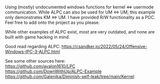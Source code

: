 Using (mostly) undocumented windows functions for kernel <=> usermode communication.
While ALPC can also be used for UM <=> UM, this example only demonstrates KM <=> UM.
I have provided R/W functionality as a POC. Feel free to add onto the project as you please.

While other examples of ALPC exist, most are very outdated, and none are built with game hacking in mind.

Good read regarding ALPC:
https://csandker.io/2022/05/24/Offensive-Windows-IPC-3-ALPC.html

See some other sources here:  
https://github.com/avalon1610/LPC  
https://github.com/DownWithUp/ALPC-Example  
https://github.com/Galenika/Diminish-self-leak/tree/main/Kernel
